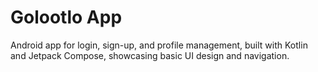 # Golootlo App
Android app for login, sign-up, and profile management, built with Kotlin and Jetpack Compose, showcasing basic UI design and navigation.
